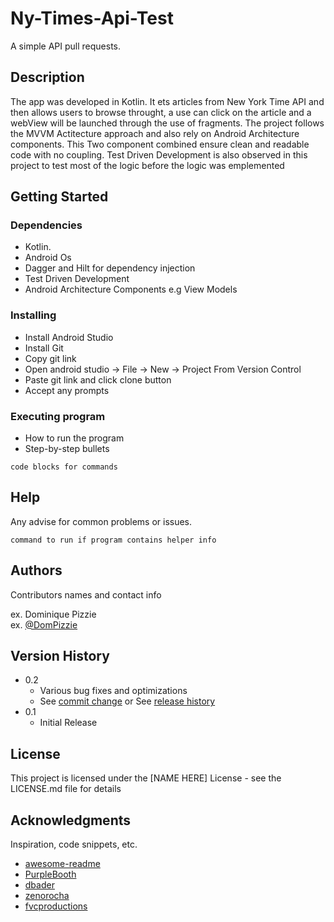 # Ny-Times-Api-Test

A simple API pull requests. 

## Description

The app was developed in Kotlin. It ets articles from New York Time API and then allows users to browse throught, a use can click on the article and a webView will be launched through the use of fragments. The project follows the MVVM Actitecture approach and also rely on Android Architecture components. This Two component combined ensure clean and readable code with no coupling. Test Driven Development is also observed in this project to test most of the logic before the logic was emplemented

## Getting Started

### Dependencies

* Kotlin.
* Android Os
* Dagger and Hilt for dependency injection
* Test Driven Development
* Android Architecture Components e.g View Models

### Installing

* Install Android Studio
* Install Git
* Copy git link
* Open android studio -> File -> New -> Project From Version Control
* Paste git link and click clone button
* Accept any prompts

### Executing program

* How to run the program
* Step-by-step bullets
```
code blocks for commands
```

## Help

Any advise for common problems or issues.
```
command to run if program contains helper info
```

## Authors

Contributors names and contact info

ex. Dominique Pizzie  
ex. [@DomPizzie](https://twitter.com/dompizzie)

## Version History

* 0.2
    * Various bug fixes and optimizations
    * See [commit change]() or See [release history]()
* 0.1
    * Initial Release

## License

This project is licensed under the [NAME HERE] License - see the LICENSE.md file for details

## Acknowledgments

Inspiration, code snippets, etc.
* [awesome-readme](https://github.com/matiassingers/awesome-readme)
* [PurpleBooth](https://gist.github.com/PurpleBooth/109311bb0361f32d87a2)
* [dbader](https://github.com/dbader/readme-template)
* [zenorocha](https://gist.github.com/zenorocha/4526327)
* [fvcproductions](https://gist.github.com/fvcproductions/1bfc2d4aecb01a834b46)
